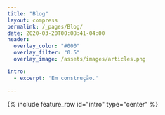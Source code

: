 ```yaml
---
title: "Blog"
layout: compress
permalink: /_pages/Blog/
date: 2020-03-20T00:08:41-04:00
header:
  overlay_color: "#000"
  overlay_filter: "0.5"
  overlay_image: /assets/images/articles.png

intro: 
  - excerpt: 'Em construção.'

---
```


{% include feature_row id="intro" type="center" %}

